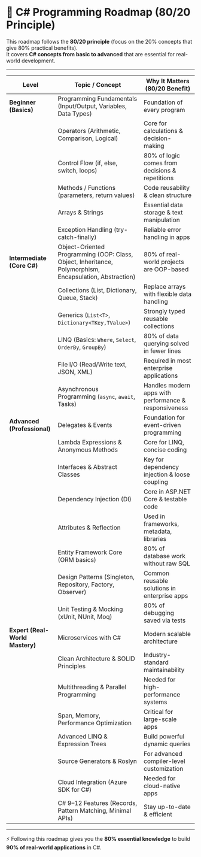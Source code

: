 # 📘 C# Programming Roadmap (80/20 Principle)

This roadmap follows the **80/20 principle** (focus on the 20% concepts that give 80% practical benefits).  
It covers **C# concepts from basic to advanced** that are essential for real-world development.

---

| Level | Topic / Concept | Why It Matters (80/20 Benefit) |
|-------|-----------------|--------------------------------|
| **Beginner (Basics)** | Programming Fundamentals (Input/Output, Variables, Data Types) | Foundation of every program |
|  | Operators (Arithmetic, Comparison, Logical) | Core for calculations & decision-making |
|  | Control Flow (if, else, switch, loops) | 80% of logic comes from decisions & repetitions |
|  | Methods / Functions (parameters, return values) | Code reusability & clean structure |
|  | Arrays & Strings | Essential data storage & text manipulation |
|  | Exception Handling (try-catch-finally) | Reliable error handling in apps |
| **Intermediate (Core C#)** | Object-Oriented Programming (OOP: Class, Object, Inheritance, Polymorphism, Encapsulation, Abstraction) | 80% of real-world projects are OOP-based |
|  | Collections (List, Dictionary, Queue, Stack) | Replace arrays with flexible data handling |
|  | Generics (`List<T>`, `Dictionary<TKey,TValue>`) | Strongly typed reusable collections |
|  | LINQ (Basics: `Where`, `Select`, `OrderBy`, `GroupBy`) | 80% of data querying solved in fewer lines |
|  | File I/O (Read/Write text, JSON, XML) | Required in most enterprise applications |
|  | Asynchronous Programming (`async`, `await`, Tasks) | Handles modern apps with performance & responsiveness |
| **Advanced (Professional)** | Delegates & Events | Foundation for event-driven programming |
|  | Lambda Expressions & Anonymous Methods | Core for LINQ, concise coding |
|  | Interfaces & Abstract Classes | Key for dependency injection & loose coupling |
|  | Dependency Injection (DI) | Core in ASP.NET Core & testable code |
|  | Attributes & Reflection | Used in frameworks, metadata, libraries |
|  | Entity Framework Core (ORM basics) | 80% of database work without raw SQL |
|  | Design Patterns (Singleton, Repository, Factory, Observer) | Common reusable solutions in enterprise apps |
|  | Unit Testing & Mocking (xUnit, NUnit, Moq) | 80% of debugging saved via tests |
| **Expert (Real-World Mastery)** | Microservices with C# | Modern scalable architecture |
|  | Clean Architecture & SOLID Principles | Industry-standard maintainability |
|  | Multithreading & Parallel Programming | Needed for high-performance systems |
|  | Span, Memory, Performance Optimization | Critical for large-scale apps |
|  | Advanced LINQ & Expression Trees | Build powerful dynamic queries |
|  | Source Generators & Roslyn | For advanced compiler-level customization |
|  | Cloud Integration (Azure SDK for C#) | Needed for cloud-native apps |
|  | C# 9–12 Features (Records, Pattern Matching, Minimal APIs) | Stay up-to-date & efficient |

---

⚡ Following this roadmap gives you the **80% essential knowledge** to build **90% of real-world applications** in C#.
